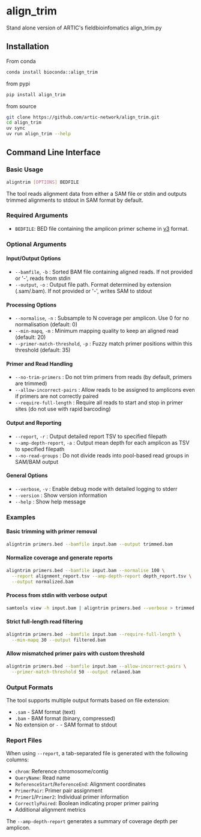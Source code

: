 # align_trim

Stand alone version of ARTIC's fieldbioinfomatics align_trim.py

## Installation  

From conda
```bash
conda install bioconda::align_trim 
```
from pypi
```bash
pip install align_trim
```
from source
```bash
git clone https://github.com/artic-network/align_trim.git
cd align_trim
uv sync
uv run align_trim --help
```

## Command Line Interface

### Basic Usage

```bash
aligntrim [OPTIONS] BEDFILE
```

The tool reads alignment data from either a SAM file or stdin and outputs trimmed alignments to stdout in SAM format by default.

### Required Arguments

- `BEDFILE`: BED file containing the amplicon primer scheme in [v3](https://doi.org/10.5281/zenodo.16366659) format. 

### Optional Arguments

#### Input/Output Options

- `--bamfile`, `-b` : Sorted BAM file containing aligned reads. If not provided or '-', reads from stdin
- `--output`, `-o` : Output file path. Format determined by extension (.sam/.bam). If not provided or '-', writes SAM to stdout

#### Processing Options

- `--normalise`, `-n` : Subsample to N coverage per amplicon. Use 0 for no normalisation (default: 0)
- `--min-mapq`, `-m` : Minimum mapping quality to keep an aligned read (default: 20)
- `--primer-match-threshold`, `-p` : Fuzzy match primer positions within this threshold (default: 35)

#### Primer and Read Handling

- `--no-trim-primers` : Do not trim primers from reads (by default, primers are trimmed)
- `--allow-incorrect-pairs` : Allow reads to be assigned to amplicons even if primers are not correctly paired
- `--require-full-length` : Require all reads to start and stop in primer sites (do not use with rapid barcoding)

#### Output and Reporting

- `--report`, `-r` : Output detailed report TSV to specified filepath
- `--amp-depth-report`, `-a` : Output mean depth for each amplicon as TSV to specified filepath
- `--no-read-groups` : Do not divide reads into pool-based read groups in SAM/BAM output

#### General Options

- `--verbose`, `-v` : Enable debug mode with detailed logging to stderr
- `--version` : Show version information
- `--help` : Show help message

### Examples

#### Basic trimming with primer removal
```bash
aligntrim primers.bed --bamfile input.bam --output trimmed.bam
```

#### Normalize coverage and generate reports
```bash
aligntrim primers.bed --bamfile input.bam --normalise 100 \
  --report alignment_report.tsv --amp-depth-report depth_report.tsv \
  --output normalized.bam
```

#### Process from stdin with verbose output
```bash
samtools view -h input.bam | aligntrim primers.bed --verbose > trimmed.sam 2> verbose.out.txt
```

#### Strict full-length read filtering
```bash
aligntrim primers.bed --bamfile input.bam --require-full-length \
  --min-mapq 30 --output filtered.bam
```

#### Allow mismatched primer pairs with custom threshold
```bash
aligntrim primers.bed --bamfile input.bam --allow-incorrect-pairs \
  --primer-match-threshold 50 --output relaxed.bam
```

### Output Formats

The tool supports multiple output formats based on file extension:
- `.sam` - SAM format (text)
- `.bam` - BAM format (binary, compressed)
- No extension or `-` - SAM format to stdout

### Report Files

When using `--report`, a tab-separated file is generated with the following columns:
- `chrom`: Reference chromosome/contig
- `QueryName`: Read name
- `ReferenceStart`/`ReferenceEnd`: Alignment coordinates
- `PrimerPair`: Primer pair assignment
- `Primer1`/`Primer2`: Individual primer information
- `CorrectlyPaired`: Boolean indicating proper primer pairing
- Additional alignment metrics

The `--amp-depth-report` generates a summary of coverage depth per amplicon.
